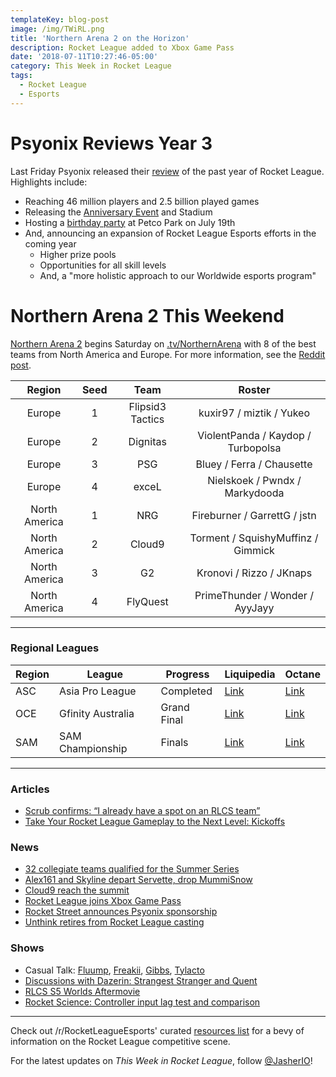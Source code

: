 ```yaml
---
templateKey: blog-post
image: /img/TWiRL.png
title: 'Northern Arena 2 on the Horizon'
description: Rocket League added to Xbox Game Pass
date: '2018-07-11T10:27:46-05:00'
category: This Week in Rocket League
tags:
  - Rocket League
  - Esports
---
```

# Psyonix Reviews Year 3

Last Friday Psyonix released their [review](https://www.rocketleague.com/news/rocket-league-third-birthday/) of the past year of Rocket League. Highlights include: 

* Reaching 46 million players and 2.5 billion played games
* Releasing the [Anniversary Event](https://www.rocketleague.com/news/rocket-league-anniversary-event-july-9/) and Stadium
* Hosting a [birthday party](https://www.rocketleague.com/news/rocket-league-third-birthday-party/) at Petco Park on July 19th
* And, announcing an expansion of Rocket League Esports efforts in the coming year
  * Higher prize pools
  * Opportunities for all skill levels
  * And, a "more holistic approach to our Worldwide esports program"

# Northern Arena 2 This Weekend

[Northern Arena 2](https://www.rocketleagueesports.com/news/northern-arena-takes-over-canada-this-weekend-/) begins Saturday on [.tv/NorthernArena](https://twitch.tv/NorthernArena) with 8 of the best teams from North America and Europe. For more information, see the [Reddit post](https://www.reddit.com/r/RocketLeagueEsports/comments/8xs1s8/northern_arena_rocket_league_invitational_2_50000/).

| Region | Seed | Team | Roster |
|:-------------:|:----:|:----------------:|:----------------------------------:|
| Europe | 1 | Flipsid3 Tactics | kuxir97 / miztik / Yukeo |
| Europe | 2 | Dignitas | ViolentPanda / Kaydop / Turbopolsa |
| Europe | 3 | PSG | Bluey / Ferra / Chausette |
| Europe | 4 | exceL | Nielskoek / Pwndx / Markydooda |
| North America | 1 | NRG | Fireburner / GarrettG / jstn |
| North America | 2 | Cloud9 | Torment / SquishyMuffinz / Gimmick |
| North America | 3 | G2 | Kronovi / Rizzo / JKnaps |
| North America | 4 | FlyQuest | PrimeThunder / Wonder / AyyJayy |

---

### Regional Leagues

| Region | League            | Progress | Liquipedia                                                                                   | Octane                                                                    |
| ------ | ----------------- | -------- | -------------------------------------------------------------------------------------------- | ------------------------------------------------------------------------- |
| ASC    | Asia Pro League   | Completed   | [Link](https://liquipedia.net/rocketleague/1NE_eSports/Asia_Pro_League/Season_2) | [Link](https://octane.gg/event/asia-pro-league-season-two)                |
| OCE    | Gfinity Australia | Grand Final   | [Link](https://liquipedia.net/rocketleague/Gfinity/Australia/Elite_Series/Season_1)          | [Link](https://octane.gg/event/gfinity-australia-elite-series-season-one) |
| SAM    | SAM Championship  | Finals   | [Link](https://liquipedia.net/rocketleague/SAM_Championship/Season_1/League_Play)            | [Link](https://octane.gg/event/sam-championship-season-one)               |

---

### Articles

* [Scrub confirms: “I already have a spot on an RLCS team”](https://rocketeers.gg/interview-scrub-killa-rocket-league-player-rlcs-team-season-6/)
* [Take Your Rocket League Gameplay to the Next Level: Kickoffs](http://team-dignitas.net/articles/blogs/rocket-league/12642/take-your-rocket-league-gameplay-to-the-next-level-kickoffs)

### News

* [32 collegiate teams qualified for the Summer Series](https://smash.gg/tournament/cca-summer-series-2018/events/qualifier-2/brackets/267973)
* [Alex161 and Skyline depart Servette, drop MummiSnow](https://twitter.com/xAlex161/status/1017032138535985152)
* [Cloud9 reach the summit](https://www.reddit.com/r/RocketLeagueEsports/comments/8x3tyk/rival_esports_the_climb_day_4_the_apex/)
* [Rocket League joins Xbox Game Pass](https://twitter.com/RocketLeague/status/1016764421887033344)
* [Rocket Street announces Psyonix sponsorship](https://twitter.com/RocketStreet/status/1015722718107521027)
* [Unthink retires from Rocket League casting](https://twitter.com/UnthinkTV/status/1015369903413526528)

### Shows

* Casual Talk: [Fluump](https://www.youtube.com/watch?v=8NNSpqLsU9k), [Freakii](https://youtu.be/M8lVDxN2M5Y), [Gibbs](https://www.youtube.com/watch?v=-PTORpIt8j4), [Tylacto](https://www.youtube.com/watch?v=rsO1NRPXCqM)
* [Discussions with Dazerin: Strangest Stranger and Quent](https://www.youtube.com/watch?v=3wa1nUYr1NQ)
* [RLCS S5 Worlds Aftermovie](https://www.youtube.com/watch?v=6sPv-NdQKOQ)
* [Rocket Science: Controller input lag test and comparison](https://www.youtube.com/watch?v=Cv-OOn7iYio)

---

Check out /r/RocketLeagueEsports' curated [resources list](https://www.reddit.com/r/RocketLeagueEsports/wiki/links) for a bevy of information on the Rocket League competitive scene.

For the latest updates on _This Week in Rocket League_, follow [@JasherIO](https://twitter.com/JasherIO)!

